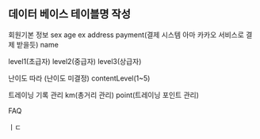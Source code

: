 ## 데이터 베이스 테이블명 작성 <br/>

회원기본 정보
sex
age
ex
address
payment(결제 시스템 아마 카카오 서비스로 결제 받을듯)
name

level1(초급자)
level2(중급자)
level3(상급자)

난이도 따라 (난이도 미결정)
contentLevel(1~5)

트레이닝 기록 관리
km(총거리 관리)
point(트레이닝 포인트 관리)

FAQ

ㅣㄷ

